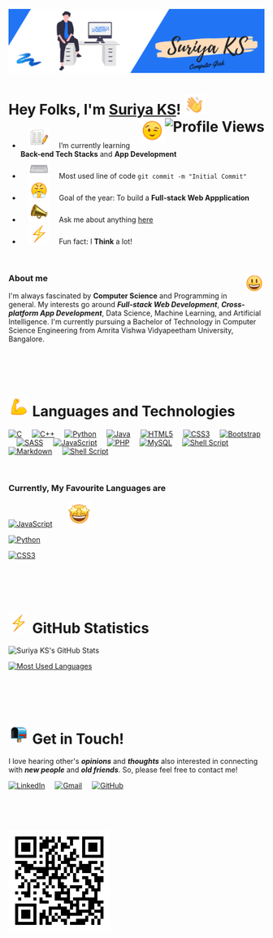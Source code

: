 ![Banner](assets/images/banner.png)

# Hey Folks, I'm [Suriya KS](https://www.linkedin.com/in/suriya-2002/ 'LinkedIn Profile')! <img src="./assets/gifs/waving-hand.gif" alt="Waving Hand" width="40"/> <img src="https://komarev.com/ghpvc/?username=Suriya-2002&label=Profile Views" alt="Profile Views" align="right" /> <img src="./assets/gifs/winking-face.gif" alt="Winking Face" width="50" align="right" />

-   &nbsp; &nbsp; <img src="./assets/gifs/writing.gif" alt="Writing" width="40" /> &nbsp; &nbsp; I’m currently learning **Back-end Tech Stacks** and **App Development**
-   &nbsp; &nbsp; <img src="./assets/gifs/typing.gif" alt="Typing" width="40" /> &nbsp; &nbsp; Most used line of code `git commit -m "Initial Commit"`
-   &nbsp; &nbsp; <img src="./assets/gifs/steamed-nose-face.gif" alt="Steamed Nose Face" width="40"/> &nbsp; &nbsp; Goal of the year: To build a **Full-stack Web Appplication**
-   &nbsp; &nbsp; <img src="./assets/gifs/mega-phone.gif" alt="Mega Phone" width="40"/> &nbsp; &nbsp; Ask me about anything [here](mailto:suriya2002.chat@gmail.com)
-   &nbsp; &nbsp; <img src="./assets/gifs/thunder.gif" alt="Thunder" width="40"/> &nbsp; &nbsp; Fun fact: I **Think** a lot!

<br />

### About me &nbsp; &nbsp; &nbsp; <img src="./assets/gifs/grinning-face.gif" alt="Grinning Face" width="40" align="right" />

I'm always fascinated by **Computer Science** and Programming in general. My interests go around **_Full-stack Web Development_**, **_Cross-platform App Development_**, Data Science, Machine Learning, and Artificial Intelligence. I'm currently pursuing a Bachelor of Technology in Computer Science Engineering from Amrita Vishwa Vidyapeetham University, Bangalore.

<br /> <br /> <br />

# <img src="./assets/gifs/flexed-biceps.gif" alt="Flexed Biceps" width="40"/> Languages and Technologies

[<img src="https://img.shields.io/badge/-C-00599C?style=for-the-badge&labelColor=black&logo=C&logoColor=00599C" alt="C" height="35" />](#) &nbsp; &nbsp;
[<img src="https://img.shields.io/badge/-C%2B%2B-00599C?style=for-the-badge&labelColor=black&logo=C%2B%2B&logoColor=00599C" alt="C++" height="35" />](#) &nbsp; &nbsp;
[<img src="https://img.shields.io/badge/-Python-306998?style=for-the-badge&labelColor=black&logo=python&logoColor=306998" alt="Python" height="35" />](#) &nbsp; &nbsp;
[<img src="https://img.shields.io/badge/-Java-5382A1?style=for-the-badge&labelColor=black&logo=java&logoColor=5382A1" alt="Java" height="35" />](#) &nbsp; &nbsp;
[<img src="https://img.shields.io/badge/-HTML5-E34C26?style=for-the-badge&labelColor=black&logo=html5&logoColor=E34C26" alt="HTML5" height="35" />](#) &nbsp; &nbsp;
[<img src="https://img.shields.io/badge/-CSS3-264DE4?style=for-the-badge&labelColor=black&logo=css3&logoColor=264DE4" alt="CSS3" height="35" />](#) &nbsp; &nbsp;
[<img src="https://img.shields.io/badge/-Bootstrap-563D7C?style=for-the-badge&labelColor=black&logo=Bootstrap&logoColor=563D7C" alt="Bootstrap" height="35" />](#) &nbsp; &nbsp;
[<img src="https://img.shields.io/badge/-Sass-CC6699?style=for-the-badge&labelColor=black&logo=sass&logoColor=CC6699" alt="SASS" height="35" />](#) &nbsp; &nbsp;
[<img src="https://img.shields.io/badge/-JavaScript-F7DF1E?style=for-the-badge&labelColor=black&logo=javascript&logoColor=F7DF1E" alt="JavaScript" height="35" />](#) &nbsp; &nbsp;
[<img src="https://img.shields.io/badge/-PHP-777BB4?style=for-the-badge&labelColor=black&logo=php&logoColor=777BB4" alt="PHP" height="35" />](#) &nbsp; &nbsp;
[<img src="https://img.shields.io/badge/-MySQL-F29111?style=for-the-badge&labelColor=black&logo=mysql&logoColor=F29111" alt="MySQL" height="35" />](#) &nbsp; &nbsp;
[<img src="https://img.shields.io/badge/-git%20-%23F05033?style=for-the-badge&labelColor=black&logo=git&logoColor=23F05033" alt="Shell Script" height="35" />](#) &nbsp; &nbsp;
[<img src="https://img.shields.io/badge/-markdown-%23000000?style=for-the-badge&labelColor=black&logo=markdown&logoColor=white" alt="Markdown" height="35" />](#) &nbsp; &nbsp;
[<img src="https://img.shields.io/badge/-shell_script%20-%23121011?style=for-the-badge&labelColor=black&logo=gnu-bash&logoColor=white" alt="Shell Script" height="35" />](#) &nbsp; &nbsp;

<br />

### Currently, My Favourite Languages are

[<img src="https://img.shields.io/badge/-JavaScript-F7DF1E?style=for-the-badge&labelColor=black&logo=javascript&logoColor=F7DF1E" alt="JavaScript" height="35" />](#) &nbsp; &nbsp; &nbsp; <img src="./assets/gifs/star-struck.gif" alt="Star Struck" width="50" />

[<img src="https://img.shields.io/badge/-Python-306998?style=for-the-badge&labelColor=black&logo=python&logoColor=306998" alt="Python" height="35" />](#)

[<img src="https://img.shields.io/badge/-CSS3-264DE4?style=for-the-badge&labelColor=black&logo=css3&logoColor=264DE4" alt="CSS3" height="35" />](#)

<br /> <br /> <br />

# <img src="./assets/gifs/thunder.gif" alt="Thunder" width="40"/> GitHub Statistics

![Suriya KS's GitHub Stats](https://github-readme-stats.vercel.app/api?username=Suriya-2002&show_icons=true&include_all_commits=true&count_private=true&hide_border=true&theme=tokyonight&custom_title=Suriya+KS's+GitHub+Stats)

[![Most Used Languages](https://github-readme-stats.vercel.app/api/top-langs/?username=Suriya-2002&layout=compact&hide_border=true&theme=tokyonight)](https://github.com/anuraghazra/github-readme-stats)

<br /> <br /> <br />

# <img src="./assets/gifs/mailbox.gif" alt="Mailbox" width="40"/> Get in Touch!

I love hearing other's **_opinions_** and **_thoughts_** also interested in connecting with **_new people_** and **_old friends_**. So, please feel free to contact me!

[<img src="https://img.shields.io/badge/LinkedIn-0077B5?style=for-the-badge&logo=linkedin&logoColor=white" alt="LinkedIn" height="35" />](https://www.linkedin.com/in/suriya-2002/) &nbsp; &nbsp;
[<img src="https://img.shields.io/badge/Gmail-D14836?style=for-the-badge&logo=gmail&logoColor=white" alt="Gmail" height="35" />](mailto:suriya2002.chat@gmail.com) &nbsp; &nbsp;
[<img src="https://img.shields.io/badge/GitHub-211F1F?style=for-the-badge&logo=github&logoColor=white" alt="GitHub" height="35" />](https://github.com/Suriya-2002) &nbsp; &nbsp;

<br /> <br /> <br />

![QR Code](assets/gifs/qr-code.png)
